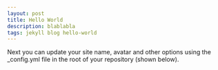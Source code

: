 ```yaml
---
layout: post
title: Hello World
description: blablabla
tags: jekyll blog hello-world
---
```


Next you can update your site name, avatar and other options using the \_config.yml file in the root of your repository (shown below).
